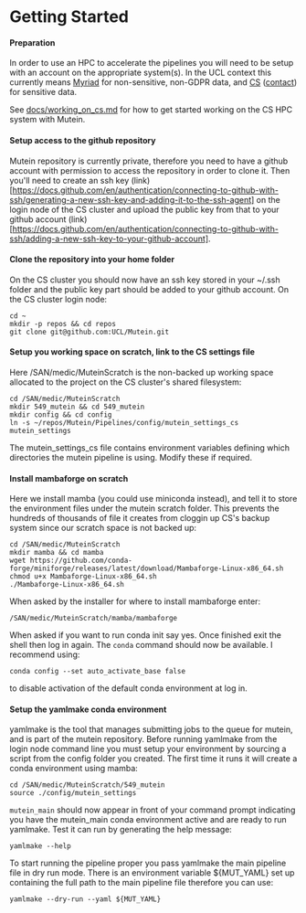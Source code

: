 # Getting Started

#### Preparation
In order to use an HPC to accelerate the pipelines you will need to be setup with an account on the appropriate system(s). In the UCL context this currently means [Myriad](https://www.rc.ucl.ac.uk/docs/Clusters/Myriad/) for non-sensitive, non-GDPR data, and [CS](https://hpc.cs.ucl.ac.uk/) ([contact](https://hpc.cs.ucl.ac.uk/contact-us/)) for sensitive data.

See [docs/working_on_cs.md](docs/working_on_cs.md) for how to get started working on the CS HPC system with Mutein.


#### Setup access to the github repository
Mutein repository is currently private, therefore you need to have a github account with permission to access the repository in order to clone it. Then you'll need to create an ssh key (link)[https://docs.github.com/en/authentication/connecting-to-github-with-ssh/generating-a-new-ssh-key-and-adding-it-to-the-ssh-agent] on the login node of the CS cluster and upload the public key from that to your github account (link)[https://docs.github.com/en/authentication/connecting-to-github-with-ssh/adding-a-new-ssh-key-to-your-github-account].

#### Clone the repository into your home folder
On the CS cluster you should now have an ssh key stored in your ~/.ssh folder and the public key part should be added to your github account. On the CS cluster login node:
```
cd ~
mkdir -p repos && cd repos
git clone git@github.com:UCL/Mutein.git
```

#### Setup you working space on scratch, link to the CS settings file
Here /SAN/medic/MuteinScratch is the non-backed up working space allocated to the project on the CS cluster's shared filesystem:
```
cd /SAN/medic/MuteinScratch
mkdir 549_mutein && cd 549_mutein
mkdir config && cd config
ln -s ~/repos/Mutein/Pipelines/config/mutein_settings_cs mutein_settings
```
The mutein_settings_cs file contains environment variables defining which directories the mutein pipeline is using. Modify these if required.

#### Install mambaforge on scratch
Here we install mamba (you could use miniconda instead), and tell it to store the environment files under the mutein scratch folder. This prevents the hundreds of thousands of file it creates from cloggin up CS's backup system since our scratch space is not backed up:
```
cd /SAN/medic/MuteinScratch
mkdir mamba && cd mamba
wget https://github.com/conda-forge/miniforge/releases/latest/download/Mambaforge-Linux-x86_64.sh
chmod u+x Mambaforge-Linux-x86_64.sh
./Mambaforge-Linux-x86_64.sh
```
When asked by the installer for where to install mambaforge enter:
```
/SAN/medic/MuteinScratch/mamba/mambaforge
```
When asked if you want to run conda init say yes. Once finished exit the shell then log in again. The `conda` command should now be available. I recommend using:
```
conda config --set auto_activate_base false
```
to disable activation of the default conda environment at log in.

#### Setup the yamlmake conda environment
yamlmake is the tool that manages submitting jobs to the queue for mutein, and is part of the mutein repository. Before running yamlmake from the login node command line you must setup your environment by sourcing a script from the config folder you created. The first time it runs it will create a conda environment using mamba:
```
cd /SAN/medic/MuteinScratch/549_mutein
source ./config/mutein_settings
```

`mutein_main` should now appear in front of your command prompt indicating you have the mutein_main conda environment active and are ready to run yamlmake. Test it can run by generating the help message:

```
yamlmake --help
```

To start running the pipeline proper you pass yamlmake the main pipeline file in dry run mode. There is an environment variable ${MUT_YAML} set up containing the full path to the main pipeline file therefore you can use:

```
yamlmake --dry-run --yaml ${MUT_YAML}
```
